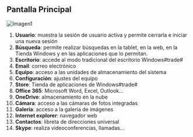 ## Pantalla Principal

![Imagen1](http://static.energysistem.com/images/manuals/42245/5491b9bb5cef4.jpg)


1. **Usuario**: muestra la sesión de usuario activa y permite cerrarla e iniciar una nueva sesión
2. **Búsqueda**: permite realizar búsquedas en la tablet,
en la web, en la Tienda Windows y en las aplicaciones que lo permitan.
3. **Escritorio**: accede al modo tradicional del escritorio Windows#trade#
4. **Email**: correo electrónico
5. **Equipo**: acceso a las unidades de almacenamiento del sistema
6. **Configuración**: ajustes del equipo
7. **Store**: Tienda de aplicaciones de Windows#trade#
8. **Office 365**: Microsoft Word, Excel, Outlook...
9. **OneDrive**: almacenamiento en la nube
10. **Cámara**: acceso a las cámaras de fotos integradas
11. **Galería**: acceso a la galería de imágenes
12. **Internet explorer**: navegador web
13. **Contactos**: libreta de direcciones universal
14. **Skype**: realiza videoconferencias, llamadas...
